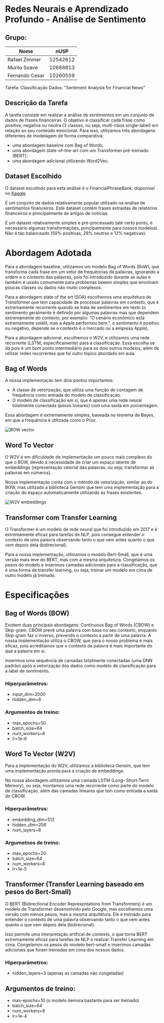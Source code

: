 # Redes Neurais e Aprendizado Profundo - Análise de Sentimento

## Grupo:

| Nome           | nUSP     |
|----------------|----------|
| Rafael Zimmer  | 12542612 |
| Murilo Soave   | 10688813 |
| Fernando Cesar | 10260559 |

Tarefa: Classificação
Dados: "Sentiment Analysis for Financial News"

## Descrição da Tarefa

A tarefa consiste em realizar a análise de sentimentos em um conjunto de dados de frases financeiras.
O objetivo é classificar cada frase como positiva, negativa ou neutra
(3 classes, ou seja, multi-class single-label) em relação ao seu conteúdo emocional.
Para isso, utilizamos três abordagens diferentes de modelagem de forma comparativa:

- uma abordagem baseline com Bag of Words;
- uma abordagem state-of-the-art com um Transformer pré-treinado (BERT);
- uma abordagem adicional utilizando Word2Vec.

## Dataset Escolhido

O dataset escolhido para esta análise é o FinancialPhraseBank, disponivel
no [Kaggle](https://www.kaggle.com/datasets/ankurzing/sentiment-analysis-for-financial-news).

É um conjunto de dados relativamente popular utilizado na análise de sentimentos financeiros.
Este dataset contém frases extraídas de relatórios financeiros e principalmente de artigos de notícias.

É um dataset relativamente simples e pré-processado (até certo ponto, é necessário algumas transformações,
principalmente para nossos modelos). Não é tão balanceado (59% positivas, 28% neutras e 12% negativas).

# Abordagem Adotada

Para a abordagem baseline, utilizamos um modelo Bag of Words (BoW), que transforma cada frase em um vetor de frequências
de palavras, ignorando a ordem e o contexto das palavras, pois foi introduzido durante as aulas e também é usado
comumente para problemas beeem simples que envolvam poucas classes ou dados não muito complexos.

Para a abordagem state of the art (SOA) escolhemos uma arquitetura de Transformer que tem capacidade de processar
palavras em contexto, que é extremamente recorrente quando se trata de sentimentos em texto (o sentimento geralmente é
definido por algumas palavras mas que dependem extremamente do contexto, por exemplo: "O cenário econômico está
extremamente volátil, mas a Apple performou bem.", o sentimento é positivo ou negativo, depende se o contexto é o
mercado ou a empresa Apple).

Para a abordagem adicional, escolhemos o W2V, e utilizamos uma rede recorrente (LSTM, especificamente) para a
classificação. Essa escolha se dá pois é um bom ponto intermediário para os dois outros modelos, além de utilizar redes
recorrentes que foi outro tópico abordado em aula.

## Bag of Words

A nossa implementação tem dois pontos importantes:

- A classe de vetorização, que utiliza uma função de contagem de frequência como entrada do modelo de classificação.
- O modelo de classificação em si, que é apenas uma rede neural totalmente conectada (pesos lineares) com uma saída em
  porcentagem.

Essa abordagem é extremamente simples, baseada no teorema de Bayes, em que a frequência é utilizada como o Prior.

![BOW vector](https://uc-r.github.io/public/images/analytics/feature-engineering/bow-image.png)

## Word To Vector

O W2V é em dificuldade de implementação um pouco mais complexo do que o BOW, devido à necessidade de criar um espaço
latente de embeddings (representação vetorial das palavras, ou seja, transformar as palavras em números).

Nossa implementação conta com o método de vetorização, similar ao do BOW, mas utilizado a biblioteca Gensim que tem uma
implementação para a criação do espaço automaticamente utilizando as frases existentes.

![W2V embeddings](https://cdn.coveo.com/images/w_1200,h_700,c_scale/v1707326301/blogprod/WordEmbeddings_106321438d/WordEmbeddings_106321438d.png?_i=AA)

## Transformer com Transfer Learning

O Transformer é um modelo de rede neural que foi introduzido em 2017 e é extremamente eficaz para tarefas de NLP, pois
consegue entender o contexto de uma palavra observando tanto o que vem antes quanto o que vem depois dela (bidirecional).

Para a nossa implementação, utilizamos o modelo Bert-Small, que é uma versão mais leve do BERT, mas com a mesma
arquitetura. Congelamos os pesos do modelo e inserimos camadas adicionais para a classificação, que é uma forma de
transfer learning, ou seja, treinar um modelo em cima de outro modelo já treinado.

# Especificações

## Bag of Words (BOW)

Existem duas principais abordagens: Continuous Bag of Words (CBOW) e Skip-gram. CBOW prevê uma palavra com base no seu
contexto, enquanto Skip-gram faz o inverso, prevendo o contexto a partir de uma palavra. 
A nossa implementação utiliza o CBOW, que para o nosso problema é mais eficaz,
pois acreditamos que o contexto da palavra é mais importante do que a palavra em si.

Inserimos uma sequência de camadas totalmente conectadas (uma DNN padrão) após a vetorização dos dados como modelo de
classificação para a label de sentimento.

### Hiperparâmetros:

- input_dim=2000
- hidden_dim=6

### Argumentos de treino:

- max_epochs=50
- batch_size=64
- num_workers=8
- lr=1e-6

## Word To Vector (W2V)

Para a implementação do W2V, utilizamos a biblioteca Gensim, que tem uma implementação pronta para a criação de
embeddings.

Na nossa abordagem utilizamos uma camada LSTM (Long- Short-Term Memory), ou seja, montamos uma rede recorrente como
parte do modelo de classificação, além das camadas lineares que tem como entrada a saída do CBOW.

### Hiperparâmetros:

- embedding_dim=512
- hidden_dim=256
- num_layers=8

### Argumetnos de treino:

- max_epochs=20
- batch_size=64
- num_workers=8
- lr=1e-5

## Transformer (Transfer Learning baseado em pesos do Bert-Small)

O BERT (Bidirectional Encoder Representations from Transformers) é um modelo de Transformer desenvolvido pelo Google,
mas escolhemos uma versão com menos pesos, mas a mesma arquitetura. Ele é treinado para entender o contexto de uma
palavra observando tanto o que vem antes quanto o que vem depois dela (bidirecional). 

Isso permite uma interpretação
artifical de contexto, o que torna BERT extremamente eficaz para tarefas de NLP e realizar Transfer Learning em cima.
Congelamos os pesos do modelo bert-small e inserimos camadas adicionais que foram treinadas em cima dos nossos dados.

### Hiperparâmetros:

- hidden_layers=3 (apenas as camadas não congeladas)

## Argumentos de treino:

- max-epochs=10 (o modelo demora bastante para ser treinado)
- batch_size=64
- num_workers=8
- lr=1e-4